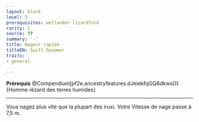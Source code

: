 ```yaml
---
layout: block
level: 5
prerequisites: wetlander lizardfolk
rarity: C
source: ??
summary: '-'
title: Nageur rapide
titleEN: Swift Swimmer
traits:
- general

---
```


<p><span id="ctl00_MainContent_DetailedOutput"><strong>Prérequis</strong> @Compendium[pf2e.ancestryfeatures.dJeiekfqGQ8dkwsO]{Homme-lézard des terres humides}<br></span></p>
<hr>
<p>Vous nagez plus vite que la plupart des iruxi. Votre Vitesse de nage passe à 7,5 m.&nbsp;</p>